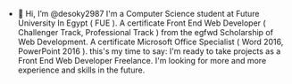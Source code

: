 - 👋 Hi, I’m @desoky2987
I'm a Computer Science student at Future University In Egypt ( FUE ). A certificate Front End Web Developer ( Challenger Track, Professional Track ) from the egfwd Scholarship of Web Development. A certificate Microsoft Office Specialist ( Word 2016, PowerPoint 2016 ). this's my time to say: I'm ready to take projects as a Front End Web Developer Freelance. I'm looking for more and more experience and skills in the future.

<!---
desoky2987/desoky2987 is a ✨ special ✨ repository because its `README.md` (this file) appears on your GitHub profile.
You can click the Preview link to take a look at your changes.
--->
